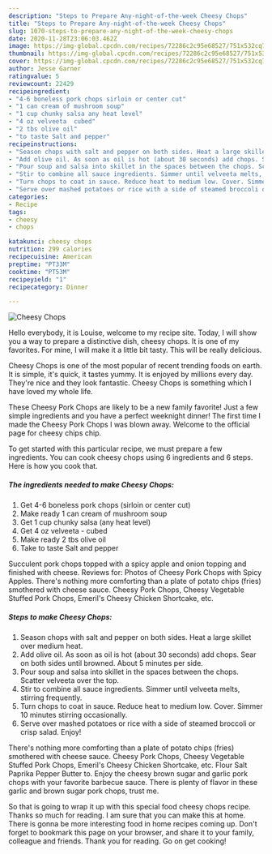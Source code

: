 ```yaml
---
description: "Steps to Prepare Any-night-of-the-week Cheesy Chops"
title: "Steps to Prepare Any-night-of-the-week Cheesy Chops"
slug: 1070-steps-to-prepare-any-night-of-the-week-cheesy-chops
date: 2020-11-28T23:06:03.462Z
image: https://img-global.cpcdn.com/recipes/72286c2c95e68527/751x532cq70/cheesy-chops-recipe-main-photo.jpg
thumbnail: https://img-global.cpcdn.com/recipes/72286c2c95e68527/751x532cq70/cheesy-chops-recipe-main-photo.jpg
cover: https://img-global.cpcdn.com/recipes/72286c2c95e68527/751x532cq70/cheesy-chops-recipe-main-photo.jpg
author: Jesse Garner
ratingvalue: 5
reviewcount: 22429
recipeingredient:
- "4-6 boneless pork chops sirloin or center cut"
- "1 can cream of mushroom soup"
- "1 cup chunky salsa any heat level"
- "4 oz velveeta  cubed"
- "2 tbs olive oil"
- "to taste Salt and pepper"
recipeinstructions:
- "Season chops with salt and pepper on both sides. Heat a large skillet over medium heat."
- "Add olive oil. As soon as oil is hot (about 30 seconds) add chops. Sear on both sides until browned. About 5 minutes per side."
- "Pour soup and salsa into skillet in the spaces between the chops. Scatter velveeta over the top."
- "Stir to combine all sauce ingredients. Simmer until velveeta melts, stirring frequently."
- "Turn chops to coat in sauce. Reduce heat to medium low. Cover. Simmer 10 minutes stirring occasionally."
- "Serve over mashed potatoes or rice with a side of steamed broccoli or crisp salad. Enjoy!"
categories:
- Recipe
tags:
- cheesy
- chops

katakunci: cheesy chops 
nutrition: 299 calories
recipecuisine: American
preptime: "PT33M"
cooktime: "PT53M"
recipeyield: "1"
recipecategory: Dinner

---
```



![Cheesy Chops](https://img-global.cpcdn.com/recipes/72286c2c95e68527/751x532cq70/cheesy-chops-recipe-main-photo.jpg)

Hello everybody, it is Louise, welcome to my recipe site. Today, I will show you a way to prepare a distinctive dish, cheesy chops. It is one of my favorites. For mine, I will make it a little bit tasty. This will be really delicious.

Cheesy Chops is one of the most popular of recent trending foods on earth. It is simple, it's quick, it tastes yummy. It is enjoyed by millions every day. They're nice and they look fantastic. Cheesy Chops is something which I have loved my whole life.

These Cheesy Pork Chops are likely to be a new family favorite! Just a few simple ingredients and you have a perfect weeknight dinner! The first time I made the Cheesy Pork Chops I was blown away. Welcome to the official page for cheesy chips chip.


To get started with this particular recipe, we must prepare a few ingredients. You can cook cheesy chops using 6 ingredients and 6 steps. Here is how you cook that.

<!--inarticleads1-->

##### The ingredients needed to make Cheesy Chops:

1. Get 4-6 boneless pork chops (sirloin or center cut)
1. Make ready 1 can cream of mushroom soup
1. Get 1 cup chunky salsa (any heat level)
1. Get 4 oz velveeta - cubed
1. Make ready 2 tbs olive oil
1. Take to taste Salt and pepper


Succulent pork chops topped with a spicy apple and onion topping and finished with cheese. Reviews for: Photos of Cheesy Pork Chops with Spicy Apples. There&#39;s nothing more comforting than a plate of potato chips (fries) smothered with cheese sauce. Cheesy Pork Chops, Cheesy Vegetable Stuffed Pork Chops, Emeril&#39;s Cheesy Chicken Shortcake, etc. 

<!--inarticleads2-->

##### Steps to make Cheesy Chops:

1. Season chops with salt and pepper on both sides. Heat a large skillet over medium heat.
1. Add olive oil. As soon as oil is hot (about 30 seconds) add chops. Sear on both sides until browned. About 5 minutes per side.
1. Pour soup and salsa into skillet in the spaces between the chops. Scatter velveeta over the top.
1. Stir to combine all sauce ingredients. Simmer until velveeta melts, stirring frequently.
1. Turn chops to coat in sauce. Reduce heat to medium low. Cover. Simmer 10 minutes stirring occasionally.
1. Serve over mashed potatoes or rice with a side of steamed broccoli or crisp salad. Enjoy!


There&#39;s nothing more comforting than a plate of potato chips (fries) smothered with cheese sauce. Cheesy Pork Chops, Cheesy Vegetable Stuffed Pork Chops, Emeril&#39;s Cheesy Chicken Shortcake, etc. Flour Salt Paprika Pepper Butter to. Enjoy the cheesy brown sugar and garlic pork chops with your favorite barbecue sauce. There is plenty of flavor in these garlic and brown sugar pork chops, trust me. 

So that is going to wrap it up with this special food cheesy chops recipe. Thanks so much for reading. I am sure that you can make this at home. There is gonna be more interesting food in home recipes coming up. Don't forget to bookmark this page on your browser, and share it to your family, colleague and friends. Thank you for reading. Go on get cooking!
